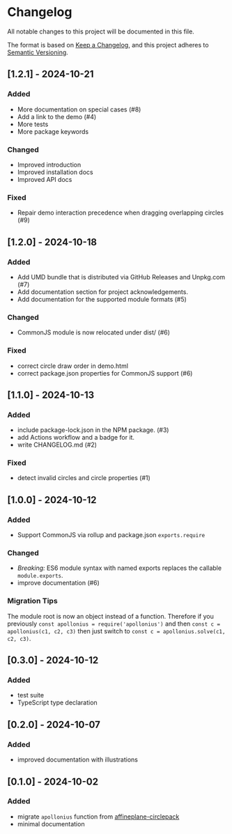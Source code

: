 # Changelog

All notable changes to this project will be documented in this file.

The format is based on [Keep a Changelog](https://keepachangelog.com/en/1.1.0/),
and this project adheres to [Semantic Versioning](https://semver.org/spec/v2.0.0.html).


## [1.2.1] - 2024-10-21

### Added

- More documentation on special cases (#8)
- Add a link to the demo (#4)
- More tests
- More package keywords

### Changed

- Improved introduction
- Improved installation docs
- Improved API docs

### Fixed

- Repair demo interaction precedence when dragging overlapping circles (#9)


## [1.2.0] - 2024-10-18

### Added

- Add UMD bundle that is distributed via GitHub Releases and Unpkg.com (#7)
- Add documentation section for project acknowledgements.
- Add documentation for the supported module formats (#5)

### Changed

- CommonJS module is now relocated under dist/ (#6)

### Fixed

- correct circle draw order in demo.html
- correct package.json properties for CommonJS support (#6)


## [1.1.0] - 2024-10-13

### Added

- include package-lock.json in the NPM package. (#3)
- add Actions workflow and a badge for it.
- write CHANGELOG.md (#2)

### Fixed

- detect invalid circles and circle properties (#1)


## [1.0.0] - 2024-10-12

### Added

- Support CommonJS via rollup and package.json `exports.require`

### Changed

- *Breaking:* ES6 module syntax with named exports replaces the callable `module.exports`.
- improve documentation (#6)

### Migration Tips

The module root is now an object instead of a function. Therefore if you previously `const apollonius = require('apollonius')` and then `const c = apollonius(c1, c2, c3)` then just switch to `const c = apollonius.solve(c1, c2, c3)`.


## [0.3.0] - 2024-10-12

### Added

- test suite
- TypeScript type declaration


## [0.2.0] - 2024-10-07

### Added

- improved documentation with illustrations


## [0.1.0] - 2024-10-02

### Added

- migrate `apollonius` function from [affineplane-circlepack](https://github.com/axelpale/affineplane-circlepack)
- minimal documentation
